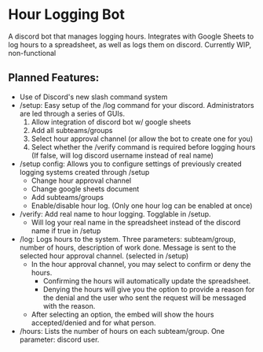# Hour Logging Bot
A discord bot that manages logging hours.
Integrates with Google Sheets to log hours to a spreadsheet, as well as logs them on discord.
Currently WIP, non-functional
## Planned Features:
- Use of Discord's new slash command system
- /setup: Easy setup of the /log command for your discord. Administrators are led through a series of GUIs.
    1. Allow integration of discord bot w/ google sheets
    1. Add all subteams/groups
    1. Select hour approval channel (or allow the bot to create one for you)
    1. Select whether the /verify command is required before logging hours (If false, will log discord username instead of real name)
- /setup config: Allows you to configure settings of previously created logging systems created through /setup
  - Change hour approval channel
  - Change google sheets document
  - Add subteams/groups
  - Enable/disable hour log. (Only one hour log can be enabled at once)
- /verify: Add real name to hour logging. Togglable in /setup.
  - Will log your real name in the spreadsheet instead of the discord name if true in /setup
- /log: Logs hours to the system. Three parameters: subteam/group, number of hours, description of work done. Message is sent to the selected hour approval channel. (selected in /setup)
  - In the hour approval channel, you may select to confirm or deny the hours.
    - Confirming the hours will automatically update the spreadsheet.
    - Denying the hours will give you the option to provide a reason for the denial and the user who sent the request will be messaged with the reason.
  - After selecting an option, the embed will show the hours accepted/denied and for what person.
- /hours: Lists the number of hours on each subteam/group. One parameter: discord user.
